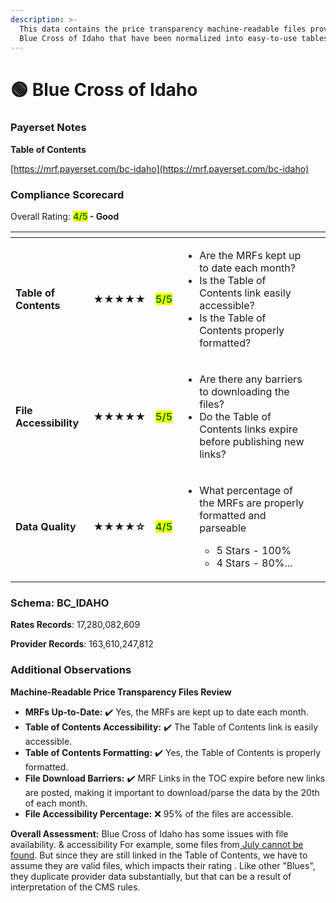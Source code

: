 ```yaml
---
description: >-
  This data contains the price transparency machine-readable files provided by
  Blue Cross of Idaho that have been normalized into easy-to-use tables.
---
```


# 🟢 Blue Cross of Idaho

### Payerset Notes

**Table of Contents**

[https://mrf.payerset.com/bc-idaho](https://mrf.payerset.com/bc-idaho)

### Compliance Scorecard

Overall Rating: <mark style="color:green;">**4/5**</mark>**&#x20;- Good**

<table data-view="cards"><thead><tr><th></th><th></th><th></th><th></th><th data-hidden data-card-cover data-type="files"></th></tr></thead><tbody><tr><td><strong>Table of Contents</strong></td><td><strong>★★★★★</strong></td><td><mark style="color:green;"><strong>5/5</strong></mark></td><td><ul><li>Are the MRFs kept up to date each month? </li><li>Is the Table of Contents link easily accessible?</li><li>Is the Table of Contents properly formatted?</li></ul></td><td></td></tr><tr><td><strong>File Accessibility</strong></td><td><strong>★★★★★</strong></td><td><mark style="color:green;"><strong>5/5</strong></mark></td><td><ul><li>Are there any barriers to downloading the files?</li><li>Do the Table of Contents links expire before publishing new links?</li></ul></td><td></td></tr><tr><td><strong>Data Quality</strong></td><td><strong>★★★★☆</strong></td><td><mark style="color:green;"><strong>4/5</strong></mark></td><td><ul><li><p>What percentage of the MRFs are properly formatted and parseable</p><ul><li>5 Stars - 100%</li><li>4 Stars - 80%...</li></ul></li></ul></td><td></td></tr></tbody></table>

### Schema: BC\_IDAHO

**Rates Records**: 17,280,082,609

**Provider Records**: 163,610,247,812

### Additional Observations

**Machine-Readable Price Transparency Files Review**

* **MRFs Up-to-Date:** ✔️ Yes, the MRFs are kept up to date each month.
* **Table of Contents Accessibility:** ✔️ The Table of Contents link is easily accessible.
* **Table of Contents Formatting:** ✔️ Yes, the Table of Contents is properly formatted.
* **File Download Barriers:** ✔️ MRF Links in the TOC expire before new links are posted, making it important to download/parse the data by the 20th of each month.
* **File Accessibility Percentage:** ❌ 95% of the files are accessible.

**Overall Assessment:** Blue Cross of Idaho has some issues with file availability. & accessibility For example, some files from[ July cannot be found](https://bcid.mrf.bcbs.com/2023-07_302_42A0_in-network-rates_1_of_3.json.gz?\&Expires=1692367241\&Signature=5iY8a1Rm1le2NsvXXEfpPARbSCiXxzAdL9N0cLBg7OZOESK-JnCCRwuljK-5DLamukS34mxJRodqgU5ovf22BYlq-Mdjz6fYtwgxfKd7MAva5EOZipj-BVRhp-DQ20O5bjxpqC3Xmf3soy8Jw4Uz49vkGWoX5HcXynHLtGOthjjShd~5F42gAWaJp33gvcCsuuIQfFAOw5~JyfSQ8lxGeJk-9so3CPorjAYkqNr2yle7oZvpi6xaHnuNXI0PZzBou-Sjz75HmNh17~BRPKbtynbyq4TTN7l3Kd~5btjv6MqJ6UUN5r2SojhWk0cBCRlFJwnF9PQz2xWn2okelhvLgg__\&Key-Pair-Id=K27TQMT39R1C8A). But since they are still linked in the Table of Contents, we have to assume they are valid files, which impacts their rating . Like other "Blues", they duplicate provider data substantially, but that can be a result of interpretation of the CMS rules.
